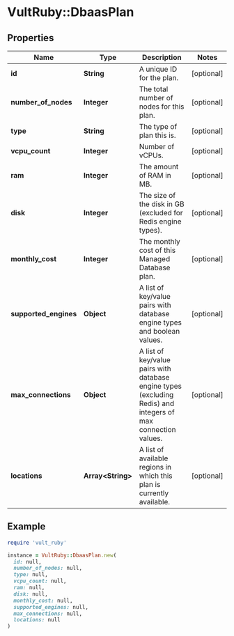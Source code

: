 # VultRuby::DbaasPlan

## Properties

| Name | Type | Description | Notes |
| ---- | ---- | ----------- | ----- |
| **id** | **String** | A unique ID for the plan. | [optional] |
| **number_of_nodes** | **Integer** | The total number of nodes for this plan. | [optional] |
| **type** | **String** | The type of plan this is. | [optional] |
| **vcpu_count** | **Integer** | Number of vCPUs. | [optional] |
| **ram** | **Integer** | The amount of RAM in MB. | [optional] |
| **disk** | **Integer** | The size of the disk in GB (excluded for Redis engine types). | [optional] |
| **monthly_cost** | **Integer** | The monthly cost of this Managed Database plan. | [optional] |
| **supported_engines** | **Object** | A list of key/value pairs with database engine types and boolean values. | [optional] |
| **max_connections** | **Object** | A list of key/value pairs with database engine types (excluding Redis) and integers of max connection values. | [optional] |
| **locations** | **Array&lt;String&gt;** | A list of available regions in which this plan is currently available. | [optional] |

## Example

```ruby
require 'vult_ruby'

instance = VultRuby::DbaasPlan.new(
  id: null,
  number_of_nodes: null,
  type: null,
  vcpu_count: null,
  ram: null,
  disk: null,
  monthly_cost: null,
  supported_engines: null,
  max_connections: null,
  locations: null
)
```

